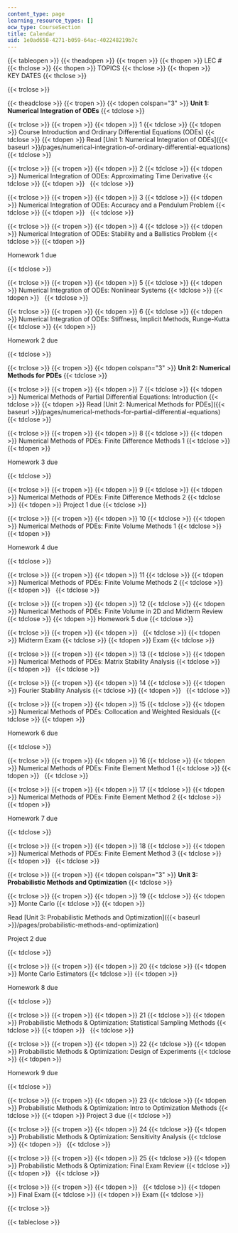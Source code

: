 ```yaml
---
content_type: page
learning_resource_types: []
ocw_type: CourseSection
title: Calendar
uid: 1e0ad658-4271-b059-64ac-402248219b7c
---
```


{{< tableopen >}}
{{< theadopen >}}
{{< tropen >}}
{{< thopen >}}
LEC #
{{< thclose >}}
{{< thopen >}}
TOPICS
{{< thclose >}}
{{< thopen >}}
KEY DATES
{{< thclose >}}

{{< trclose >}}

{{< theadclose >}}
{{< tropen >}}
{{< tdopen colspan="3" >}}
**Unit 1: Numerical Integration of ODEs**
{{< tdclose >}}

{{< trclose >}}
{{< tropen >}}
{{< tdopen >}}
1
{{< tdclose >}}
{{< tdopen >}}
Course Introduction and Ordinary Differential Equations (ODEs)
{{< tdclose >}}
{{< tdopen >}}
Read [Unit 1: Numerical Integration of ODEs]({{< baseurl >}}/pages/numerical-integration-of-ordinary-differential-equations)
{{< tdclose >}}

{{< trclose >}}
{{< tropen >}}
{{< tdopen >}}
2
{{< tdclose >}}
{{< tdopen >}}
Numerical Integration of ODEs: Approximating Time Derivative
{{< tdclose >}}
{{< tdopen >}}
 
{{< tdclose >}}

{{< trclose >}}
{{< tropen >}}
{{< tdopen >}}
3
{{< tdclose >}}
{{< tdopen >}}
Numerical Integration of ODEs: Accuracy and a Pendulum Problem
{{< tdclose >}}
{{< tdopen >}}
 
{{< tdclose >}}

{{< trclose >}}
{{< tropen >}}
{{< tdopen >}}
4
{{< tdclose >}}
{{< tdopen >}}
Numerical Integration of ODEs: Stability and a Ballistics Problem
{{< tdclose >}}
{{< tdopen >}}


Homework 1 due


{{< tdclose >}}

{{< trclose >}}
{{< tropen >}}
{{< tdopen >}}
5
{{< tdclose >}}
{{< tdopen >}}
Numerical Integration of ODEs: Nonlinear Systems
{{< tdclose >}}
{{< tdopen >}}
 
{{< tdclose >}}

{{< trclose >}}
{{< tropen >}}
{{< tdopen >}}
6
{{< tdclose >}}
{{< tdopen >}}
Numerical Integration of ODEs: Stiffness, Implicit Methods, Runge-Kutta
{{< tdclose >}}
{{< tdopen >}}


Homework 2 due


{{< tdclose >}}

{{< trclose >}}
{{< tropen >}}
{{< tdopen colspan="3" >}}
**Unit 2: Numerical Methods for PDEs**
{{< tdclose >}}

{{< trclose >}}
{{< tropen >}}
{{< tdopen >}}
7
{{< tdclose >}}
{{< tdopen >}}
Numerical Methods of Partial Differential Equations: Introduction
{{< tdclose >}}
{{< tdopen >}}
Read [Unit 2: Numerical Methods for PDEs]({{< baseurl >}}/pages/numerical-methods-for-partial-differential-equations)
{{< tdclose >}}

{{< trclose >}}
{{< tropen >}}
{{< tdopen >}}
8
{{< tdclose >}}
{{< tdopen >}}
Numerical Methods of PDEs: Finite Difference Methods 1
{{< tdclose >}}
{{< tdopen >}}


Homework 3 due


{{< tdclose >}}

{{< trclose >}}
{{< tropen >}}
{{< tdopen >}}
9
{{< tdclose >}}
{{< tdopen >}}
Numerical Methods of PDEs: Finite Difference Methods 2
{{< tdclose >}}
{{< tdopen >}}
Project 1 due
{{< tdclose >}}

{{< trclose >}}
{{< tropen >}}
{{< tdopen >}}
10
{{< tdclose >}}
{{< tdopen >}}
Numerical Methods of PDEs: Finite Volume Methods 1
{{< tdclose >}}
{{< tdopen >}}


Homework 4 due


{{< tdclose >}}

{{< trclose >}}
{{< tropen >}}
{{< tdopen >}}
11
{{< tdclose >}}
{{< tdopen >}}
Numerical Methods of PDEs: Finite Volume Methods 2
{{< tdclose >}}
{{< tdopen >}}
 
{{< tdclose >}}

{{< trclose >}}
{{< tropen >}}
{{< tdopen >}}
12
{{< tdclose >}}
{{< tdopen >}}
Numerical Methods of PDEs: Finite Volume in 2D and Midterm Review
{{< tdclose >}}
{{< tdopen >}}
Homework 5 due
{{< tdclose >}}

{{< trclose >}}
{{< tropen >}}
{{< tdopen >}}
 
{{< tdclose >}}
{{< tdopen >}}
Midterm Exam
{{< tdclose >}}
{{< tdopen >}}
Exam
{{< tdclose >}}

{{< trclose >}}
{{< tropen >}}
{{< tdopen >}}
13
{{< tdclose >}}
{{< tdopen >}}
Numerical Methods of PDEs: Matrix Stability Analysis
{{< tdclose >}}
{{< tdopen >}}
 
{{< tdclose >}}

{{< trclose >}}
{{< tropen >}}
{{< tdopen >}}
14
{{< tdclose >}}
{{< tdopen >}}
Fourier Stability Analysis
{{< tdclose >}}
{{< tdopen >}}
 
{{< tdclose >}}

{{< trclose >}}
{{< tropen >}}
{{< tdopen >}}
15
{{< tdclose >}}
{{< tdopen >}}
Numerical Methods of PDEs: Collocation and Weighted Residuals
{{< tdclose >}}
{{< tdopen >}}


Homework 6 due


{{< tdclose >}}

{{< trclose >}}
{{< tropen >}}
{{< tdopen >}}
16
{{< tdclose >}}
{{< tdopen >}}
Numerical Methods of PDEs: Finite Element Method 1
{{< tdclose >}}
{{< tdopen >}}
 
{{< tdclose >}}

{{< trclose >}}
{{< tropen >}}
{{< tdopen >}}
17
{{< tdclose >}}
{{< tdopen >}}
Numerical Methods of PDEs: Finite Element Method 2
{{< tdclose >}}
{{< tdopen >}}


Homework 7 due


{{< tdclose >}}

{{< trclose >}}
{{< tropen >}}
{{< tdopen >}}
18
{{< tdclose >}}
{{< tdopen >}}
Numerical Methods of PDEs: Finite Element Method 3
{{< tdclose >}}
{{< tdopen >}}
 
{{< tdclose >}}

{{< trclose >}}
{{< tropen >}}
{{< tdopen colspan="3" >}}
**Unit 3: Probabilistic Methods and Optimization**
{{< tdclose >}}

{{< trclose >}}
{{< tropen >}}
{{< tdopen >}}
19
{{< tdclose >}}
{{< tdopen >}}
Monte Carlo
{{< tdclose >}}
{{< tdopen >}}


Read [Unit 3: Probabilistic Methods and Optimization]({{< baseurl >}}/pages/probabilistic-methods-and-optimization)

Project 2 due


{{< tdclose >}}

{{< trclose >}}
{{< tropen >}}
{{< tdopen >}}
20
{{< tdclose >}}
{{< tdopen >}}
Monte Carlo Estimators
{{< tdclose >}}
{{< tdopen >}}


Homework 8 due


{{< tdclose >}}

{{< trclose >}}
{{< tropen >}}
{{< tdopen >}}
21
{{< tdclose >}}
{{< tdopen >}}
Probabilistic Methods & Optimization: Statistical Sampling Methods
{{< tdclose >}}
{{< tdopen >}}
 
{{< tdclose >}}

{{< trclose >}}
{{< tropen >}}
{{< tdopen >}}
22
{{< tdclose >}}
{{< tdopen >}}
Probabilistic Methods & Optimization: Design of Experiments
{{< tdclose >}}
{{< tdopen >}}


Homework 9 due


{{< tdclose >}}

{{< trclose >}}
{{< tropen >}}
{{< tdopen >}}
23
{{< tdclose >}}
{{< tdopen >}}
Probabilistic Methods & Optimization: Intro to Optimization Methods
{{< tdclose >}}
{{< tdopen >}}
Project 3 due
{{< tdclose >}}

{{< trclose >}}
{{< tropen >}}
{{< tdopen >}}
24
{{< tdclose >}}
{{< tdopen >}}
Probabilistic Methods & Optimization: Sensitivity Analysis
{{< tdclose >}}
{{< tdopen >}}
 
{{< tdclose >}}

{{< trclose >}}
{{< tropen >}}
{{< tdopen >}}
25
{{< tdclose >}}
{{< tdopen >}}
Probabilistic Methods & Optimization: Final Exam Review
{{< tdclose >}}
{{< tdopen >}}
 
{{< tdclose >}}

{{< trclose >}}
{{< tropen >}}
{{< tdopen >}}
 
{{< tdclose >}}
{{< tdopen >}}
Final Exam
{{< tdclose >}}
{{< tdopen >}}
Exam
{{< tdclose >}}

{{< trclose >}}

{{< tableclose >}}